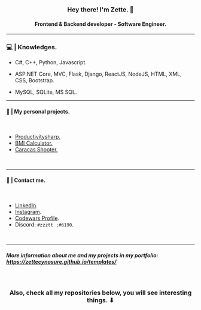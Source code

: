 ### <p align="center"> Hey there! I'm Zette. 👋 </p>
#### <p align="center"> Frontend & Backend developer - Software Engineer. </p>

<hr>

### :computer: | Knowledges.

- C#, C++, Python, Javascript.

- ASP.NET Core, MVC, Flask, Django, ReactJS, NodeJS, HTML, XML, CSS, Bootstrap.

- MySQL, SQLite, MS SQL.

- - -

#### :notebook: | My personal projects.

<br>

  - <a href="https://github.com/ZetteCynosure/productivity-console-app"> Productivitysharp. </a>
  - <a href="https://github.com/ZetteCynosure/bmi-calculator"> BMI Calculator. </a>
  - <a href="https://github.com/ZetteCynosure/caracas-shooter"> Caracas Shooter. </a>

<br>

- - -

#### 📱 | Contact me.

<br>

  - <a href="https://www.linkedin.com/in/gsilvadotnet/" target="_blank"> LinkedIn</a>.
  - <a href="https://www.instagram.com/zz.gus_00/" target="_blank"> Instagram</a>.
  - <a href="https://www.codewars.com/users/Zette" target="_blank"> Codewars Profile</a>.
  - Discord: `#zzztt ;#6190`.

<br>

- - -

##### More information about me and my projects in my portfolio: https://zettecynosure.github.io/templates/

<br>

### <p align="center"> Also, check all my repositories below, you will see interesting things. ⬇ </p>
